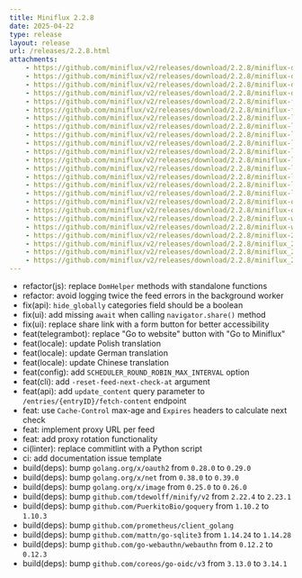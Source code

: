```yaml
---
title: Miniflux 2.2.8
date: 2025-04-22
type: release
layout: release
url: /releases/2.2.8.html
attachments:
    - https://github.com/miniflux/v2/releases/download/2.2.8/miniflux-darwin-amd64
    - https://github.com/miniflux/v2/releases/download/2.2.8/miniflux-darwin-amd64.sha256
    - https://github.com/miniflux/v2/releases/download/2.2.8/miniflux-darwin-arm64
    - https://github.com/miniflux/v2/releases/download/2.2.8/miniflux-darwin-arm64.sha256
    - https://github.com/miniflux/v2/releases/download/2.2.8/miniflux-freebsd-amd64
    - https://github.com/miniflux/v2/releases/download/2.2.8/miniflux-freebsd-amd64.sha256
    - https://github.com/miniflux/v2/releases/download/2.2.8/miniflux-linux-amd64
    - https://github.com/miniflux/v2/releases/download/2.2.8/miniflux-linux-amd64.sha256
    - https://github.com/miniflux/v2/releases/download/2.2.8/miniflux-linux-arm64
    - https://github.com/miniflux/v2/releases/download/2.2.8/miniflux-linux-arm64.sha256
    - https://github.com/miniflux/v2/releases/download/2.2.8/miniflux-linux-armv5
    - https://github.com/miniflux/v2/releases/download/2.2.8/miniflux-linux-armv5.sha256
    - https://github.com/miniflux/v2/releases/download/2.2.8/miniflux-linux-armv6
    - https://github.com/miniflux/v2/releases/download/2.2.8/miniflux-linux-armv6.sha256
    - https://github.com/miniflux/v2/releases/download/2.2.8/miniflux-linux-armv7
    - https://github.com/miniflux/v2/releases/download/2.2.8/miniflux-linux-armv7.sha256
    - https://github.com/miniflux/v2/releases/download/2.2.8/miniflux-openbsd-amd64
    - https://github.com/miniflux/v2/releases/download/2.2.8/miniflux-openbsd-amd64.sha256
    - https://github.com/miniflux/v2/releases/download/2.2.8/miniflux-windows-amd64.exe
    - https://github.com/miniflux/v2/releases/download/2.2.8/miniflux-windows-amd64.exe.sha256
    - https://github.com/miniflux/v2/releases/download/2.2.8/miniflux-2.2.8-1.0.x86_64.rpm
    - https://github.com/miniflux/v2/releases/download/2.2.8/miniflux_2.2.8_amd64.deb
    - https://github.com/miniflux/v2/releases/download/2.2.8/miniflux_2.2.8_arm64.deb
    - https://github.com/miniflux/v2/releases/download/2.2.8/miniflux_2.2.8_armhf.deb
---
```


* refactor(js): replace `DomHelper` methods with standalone functions
* refactor: avoid logging twice the feed errors in the background worker
* fix(api): `hide_globally` categories field should be a boolean
* fix(ui): add missing `await` when calling `navigator.share()` method
* fix(ui): replace share link with a form button for better accessibility
* feat(telegrambot): replace "Go to website" button with "Go to Miniflux"
* feat(locale): update Polish translation
* feat(locale): update German translation
* feat(locale): update Chinese translation
* feat(config): add `SCHEDULER_ROUND_ROBIN_MAX_INTERVAL` option
* feat(cli): add `-reset-feed-next-check-at` argument
* feat(api): add `update_content` query parameter to `/entries/{entryID}/fetch-content` endpoint
* feat: use `Cache-Control` max-age and `Expires` headers to calculate next check
* feat: implement proxy URL per feed
* feat: add proxy rotation functionality
* ci(linter): replace commitlint with a Python script
* ci: add documentation issue template
* build(deps): bump `golang.org/x/oauth2` from `0.28.0` to `0.29.0`
* build(deps): bump `golang.org/x/net` from `0.38.0` to `0.39.0`
* build(deps): bump `golang.org/x/image` from `0.25.0` to `0.26.0`
* build(deps): bump `github.com/tdewolff/minify/v2` from `2.22.4` to `2.23.1`
* build(deps): bump `github.com/PuerkitoBio/goquery` from `1.10.2` to `1.10.3`
* build(deps): bump `github.com/prometheus/client_golang`
* build(deps): bump `github.com/mattn/go-sqlite3` from `1.14.24` to `1.14.28`
* build(deps): bump `github.com/go-webauthn/webauthn` from `0.12.2` to `0.12.3`
* build(deps): bump `github.com/coreos/go-oidc/v3` from `3.13.0` to `3.14.1`
